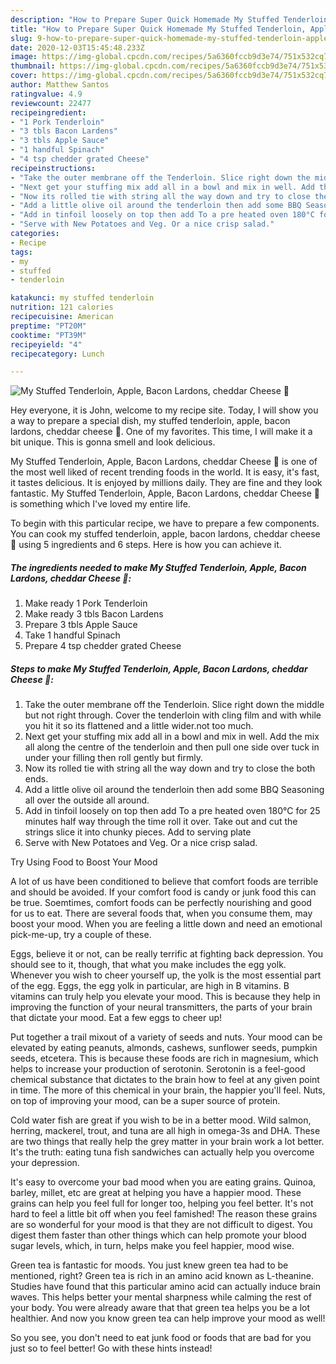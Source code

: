 ```yaml
---
description: "How to Prepare Super Quick Homemade My Stuffed Tenderloin, Apple, Bacon Lardons, cheddar Cheese 🤗"
title: "How to Prepare Super Quick Homemade My Stuffed Tenderloin, Apple, Bacon Lardons, cheddar Cheese 🤗"
slug: 9-how-to-prepare-super-quick-homemade-my-stuffed-tenderloin-apple-bacon-lardons-cheddar-cheese
date: 2020-12-03T15:45:48.233Z
image: https://img-global.cpcdn.com/recipes/5a6360fccb9d3e74/751x532cq70/my-stuffed-tenderloin-apple-bacon-lardons-cheddar-cheese-🤗-recipe-main-photo.jpg
thumbnail: https://img-global.cpcdn.com/recipes/5a6360fccb9d3e74/751x532cq70/my-stuffed-tenderloin-apple-bacon-lardons-cheddar-cheese-🤗-recipe-main-photo.jpg
cover: https://img-global.cpcdn.com/recipes/5a6360fccb9d3e74/751x532cq70/my-stuffed-tenderloin-apple-bacon-lardons-cheddar-cheese-🤗-recipe-main-photo.jpg
author: Matthew Santos
ratingvalue: 4.9
reviewcount: 22477
recipeingredient:
- "1 Pork Tenderloin"
- "3 tbls Bacon Lardens"
- "3 tbls Apple Sauce"
- "1 handful Spinach"
- "4 tsp chedder grated Cheese"
recipeinstructions:
- "Take the outer membrane off the Tenderloin. Slice right down the middle but not right through. Cover the tenderloin with cling film and with while you hit it so its flattened and a little wider.not too much."
- "Next get your stuffing mix add all in a bowl and mix in well. Add the mix all along the centre of the tenderloin and then pull one side over tuck in under your filling then roll gently but firmly."
- "Now its rolled tie with string all the way down and try to close the both ends."
- "Add a little olive oil around the tenderloin then add some BBQ Seasoning all over the outside all around."
- "Add in tinfoil loosely on top then add To a pre heated oven 180°C for 25 minutes half way through the time roll it over. Take out and cut the strings slice it into chunky pieces. Add to serving plate"
- "Serve with New Potatoes and Veg. Or a nice crisp salad."
categories:
- Recipe
tags:
- my
- stuffed
- tenderloin

katakunci: my stuffed tenderloin 
nutrition: 121 calories
recipecuisine: American
preptime: "PT20M"
cooktime: "PT39M"
recipeyield: "4"
recipecategory: Lunch

---
```



![My Stuffed Tenderloin, Apple, Bacon Lardons, cheddar Cheese 🤗](https://img-global.cpcdn.com/recipes/5a6360fccb9d3e74/751x532cq70/my-stuffed-tenderloin-apple-bacon-lardons-cheddar-cheese-🤗-recipe-main-photo.jpg)

Hey everyone, it is John, welcome to my recipe site. Today, I will show you a way to prepare a special dish, my stuffed tenderloin, apple, bacon lardons, cheddar cheese 🤗. One of my favorites. This time, I will make it a bit unique. This is gonna smell and look delicious.

My Stuffed Tenderloin, Apple, Bacon Lardons, cheddar Cheese 🤗 is one of the most well liked of recent trending foods in the world. It is easy, it's fast, it tastes delicious. It is enjoyed by millions daily. They are fine and they look fantastic. My Stuffed Tenderloin, Apple, Bacon Lardons, cheddar Cheese 🤗 is something which I've loved my entire life.




To begin with this particular recipe, we have to prepare a few components. You can cook my stuffed tenderloin, apple, bacon lardons, cheddar cheese 🤗 using 5 ingredients and 6 steps. Here is how you can achieve it.

<!--inarticleads1-->

##### The ingredients needed to make My Stuffed Tenderloin, Apple, Bacon Lardons, cheddar Cheese 🤗:

1. Make ready 1 Pork Tenderloin
1. Make ready 3 tbls Bacon Lardens
1. Prepare 3 tbls Apple Sauce
1. Take 1 handful Spinach
1. Prepare 4 tsp chedder grated Cheese




<!--inarticleads2-->

##### Steps to make My Stuffed Tenderloin, Apple, Bacon Lardons, cheddar Cheese 🤗:

1. Take the outer membrane off the Tenderloin. Slice right down the middle but not right through. Cover the tenderloin with cling film and with while you hit it so its flattened and a little wider.not too much.
1. Next get your stuffing mix add all in a bowl and mix in well. Add the mix all along the centre of the tenderloin and then pull one side over tuck in under your filling then roll gently but firmly.
1. Now its rolled tie with string all the way down and try to close the both ends.
1. Add a little olive oil around the tenderloin then add some BBQ Seasoning all over the outside all around.
1. Add in tinfoil loosely on top then add To a pre heated oven 180°C for 25 minutes half way through the time roll it over. Take out and cut the strings slice it into chunky pieces. Add to serving plate
1. Serve with New Potatoes and Veg. Or a nice crisp salad.




Try Using Food to Boost Your Mood


A lot of us have been conditioned to believe that comfort foods are terrible and should be avoided. If your comfort food is candy or junk food this can be true. Soemtimes, comfort foods can be perfectly nourishing and good for us to eat. There are several foods that, when you consume them, may boost your mood. When you are feeling a little down and need an emotional pick-me-up, try a couple of these.

Eggs, believe it or not, can be really terrific at fighting back depression. You should see to it, though, that what you make includes the egg yolk. Whenever you wish to cheer yourself up, the yolk is the most essential part of the egg. Eggs, the egg yolk in particular, are high in B vitamins. B vitamins can truly help you elevate your mood. This is because they help in improving the function of your neural transmitters, the parts of your brain that dictate your mood. Eat a few eggs to cheer up!

Put together a trail mixout of a variety of seeds and nuts. Your mood can be elevated by eating peanuts, almonds, cashews, sunflower seeds, pumpkin seeds, etcetera. This is because these foods are rich in magnesium, which helps to increase your production of serotonin. Serotonin is a feel-good chemical substance that dictates to the brain how to feel at any given point in time. The more of this chemical in your brain, the happier you'll feel. Nuts, on top of improving your mood, can be a super source of protein.

Cold water fish are great if you wish to be in a better mood. Wild salmon, herring, mackerel, trout, and tuna are all high in omega-3s and DHA. These are two things that really help the grey matter in your brain work a lot better. It's the truth: eating tuna fish sandwiches can actually help you overcome your depression. 

It's easy to overcome your bad mood when you are eating grains. Quinoa, barley, millet, etc are great at helping you have a happier mood. These grains can help you feel full for longer too, helping you feel better. It's not hard to feel a little bit off when you feel famished! The reason these grains are so wonderful for your mood is that they are not difficult to digest. You digest them faster than other things which can help promote your blood sugar levels, which, in turn, helps make you feel happier, mood wise.

Green tea is fantastic for moods. You just knew green tea had to be mentioned, right? Green tea is rich in an amino acid known as L-theanine. Studies have found that this particular amino acid can actually induce brain waves. This helps better your mental sharpness while calming the rest of your body. You were already aware that that green tea helps you be a lot healthier. And now you know green tea can help improve your mood as well!

So you see, you don't need to eat junk food or foods that are bad for you just so to feel better! Go  with  these hints  instead!

